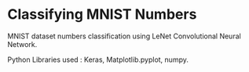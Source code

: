 # Classifying MNIST Numbers
MNIST dataset numbers classification using LeNet Convolutional Neural Network.

Python Libraries used : Keras, Matplotlib.pyplot, numpy.

